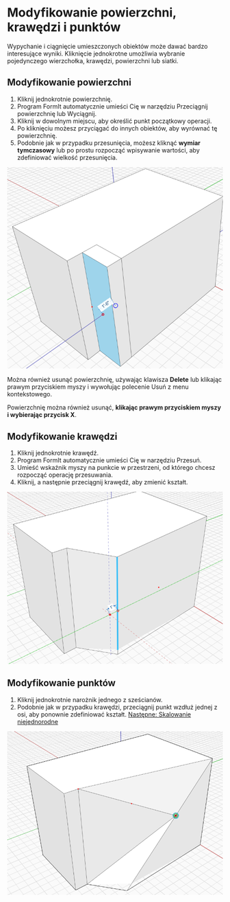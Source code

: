 # Modyfikowanie powierzchni, krawędzi i punktów

Wypychanie i ciągnięcie umieszczonych obiektów może dawać bardzo interesujące wyniki. Kliknięcie jednokrotne umożliwia wybranie pojedynczego wierzchołka, krawędzi, powierzchni lub siatki.

## Modyfikowanie powierzchni

1. Kliknij jednokrotnie powierzchnię.
2. Program FormIt automatycznie umieści Cię w narzędziu Przeciągnij powierzchnię lub Wyciągnij.
3. Kliknij w dowolnym miejscu, aby określić punkt początkowy operacji.
4. Po kliknięciu możesz przyciągać do innych obiektów, aby wyrównać tę powierzchnię.
5. Podobnie jak w przypadku przesunięcia, możesz kliknąć **wymiar tymczasowy** lub po prostu rozpocząć wpisywanie wartości, aby zdefiniować wielkość przesunięcia.

<img src="../.gitbook/assets/modify.png" alt="" data-size="original">

Można również usunąć powierzchnię, używając klawisza **Delete** lub klikając prawym przyciskiem myszy i wywołując polecenie Usuń z menu kontekstowego.

Powierzchnię można również usunąć, **klikając prawym przyciskiem myszy i wybierając przycisk X**.

## Modyfikowanie krawędzi

1. Kliknij jednokrotnie krawędź.
2. Program FormIt automatycznie umieści Cię w narzędziu Przesuń.
3. Umieść wskaźnik myszy na punkcie w przestrzeni, od którego chcesz rozpocząć operację przesuwania.
4. Kliknij, a następnie przeciągnij krawędź, aby zmienić kształt.

![](../.gitbook/assets/modify2.png)

## Modyfikowanie punktów

1. Kliknij jednokrotnie narożnik jednego z sześcianów.
2. Podobnie jak w przypadku krawędzi, przeciągnij punkt wzdłuż jednej z osi, aby ponownie zdefiniować kształt. [Następne: Skalowanie niejednorodne](broken-reference)

![](<../.gitbook/assets/modify3 (1).png>)
